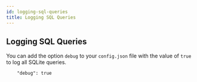 ```yaml
---
id: logging-sql-queries
title: Logging SQL Queries
---
```


## Logging SQL Queries

You can add the option `debug` to your `config.json` file with the value of `true` to log all SQLite queries.

```
    "debug": true
```
